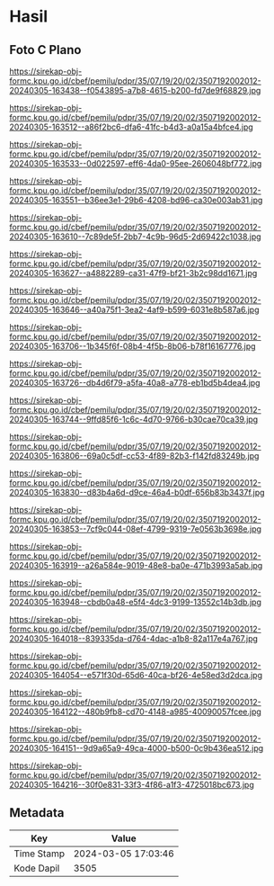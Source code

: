 # Hasil

## Foto C Plano

https://sirekap-obj-formc.kpu.go.id/cbef/pemilu/pdpr/35/07/19/20/02/3507192002012-20240305-163438--f0543895-a7b8-4615-b200-fd7de9f68829.jpg

https://sirekap-obj-formc.kpu.go.id/cbef/pemilu/pdpr/35/07/19/20/02/3507192002012-20240305-163512--a86f2bc6-dfa6-41fc-b4d3-a0a15a4bfce4.jpg

https://sirekap-obj-formc.kpu.go.id/cbef/pemilu/pdpr/35/07/19/20/02/3507192002012-20240305-163533--0d022597-eff6-4da0-95ee-2606048bf772.jpg

https://sirekap-obj-formc.kpu.go.id/cbef/pemilu/pdpr/35/07/19/20/02/3507192002012-20240305-163551--b36ee3e1-29b6-4208-bd96-ca30e003ab31.jpg

https://sirekap-obj-formc.kpu.go.id/cbef/pemilu/pdpr/35/07/19/20/02/3507192002012-20240305-163610--7c89de5f-2bb7-4c9b-96d5-2d69422c1038.jpg

https://sirekap-obj-formc.kpu.go.id/cbef/pemilu/pdpr/35/07/19/20/02/3507192002012-20240305-163627--a4882289-ca31-47f9-bf21-3b2c98dd1671.jpg

https://sirekap-obj-formc.kpu.go.id/cbef/pemilu/pdpr/35/07/19/20/02/3507192002012-20240305-163646--a40a75f1-3ea2-4af9-b599-6031e8b587a6.jpg

https://sirekap-obj-formc.kpu.go.id/cbef/pemilu/pdpr/35/07/19/20/02/3507192002012-20240305-163706--1b345f6f-08b4-4f5b-8b06-b78f16167776.jpg

https://sirekap-obj-formc.kpu.go.id/cbef/pemilu/pdpr/35/07/19/20/02/3507192002012-20240305-163726--db4d6f79-a5fa-40a8-a778-eb1bd5b4dea4.jpg

https://sirekap-obj-formc.kpu.go.id/cbef/pemilu/pdpr/35/07/19/20/02/3507192002012-20240305-163744--9ffd85f6-1c6c-4d70-9766-b30cae70ca39.jpg

https://sirekap-obj-formc.kpu.go.id/cbef/pemilu/pdpr/35/07/19/20/02/3507192002012-20240305-163806--69a0c5df-cc53-4f89-82b3-f142fd83249b.jpg

https://sirekap-obj-formc.kpu.go.id/cbef/pemilu/pdpr/35/07/19/20/02/3507192002012-20240305-163830--d83b4a6d-d9ce-46a4-b0df-656b83b3437f.jpg

https://sirekap-obj-formc.kpu.go.id/cbef/pemilu/pdpr/35/07/19/20/02/3507192002012-20240305-163853--7cf9c044-08ef-4799-9319-7e0563b3698e.jpg

https://sirekap-obj-formc.kpu.go.id/cbef/pemilu/pdpr/35/07/19/20/02/3507192002012-20240305-163919--a26a584e-9019-48e8-ba0e-471b3993a5ab.jpg

https://sirekap-obj-formc.kpu.go.id/cbef/pemilu/pdpr/35/07/19/20/02/3507192002012-20240305-163948--cbdb0a48-e5f4-4dc3-9199-13552c14b3db.jpg

https://sirekap-obj-formc.kpu.go.id/cbef/pemilu/pdpr/35/07/19/20/02/3507192002012-20240305-164018--839335da-d764-4dac-a1b8-82a117e4a767.jpg

https://sirekap-obj-formc.kpu.go.id/cbef/pemilu/pdpr/35/07/19/20/02/3507192002012-20240305-164054--e571f30d-65d6-40ca-bf26-4e58ed3d2dca.jpg

https://sirekap-obj-formc.kpu.go.id/cbef/pemilu/pdpr/35/07/19/20/02/3507192002012-20240305-164122--480b9fb8-cd70-4148-a985-40090057fcee.jpg

https://sirekap-obj-formc.kpu.go.id/cbef/pemilu/pdpr/35/07/19/20/02/3507192002012-20240305-164151--9d9a65a9-49ca-4000-b500-0c9b436ea512.jpg

https://sirekap-obj-formc.kpu.go.id/cbef/pemilu/pdpr/35/07/19/20/02/3507192002012-20240305-164216--30f0e831-33f3-4f86-a1f3-4725018bc673.jpg


## Metadata

| Key        | Value               |
| ---------- | ------------------- |
| Time Stamp | 2024-03-05 17:03:46 |
| Kode Dapil | 3505                |



